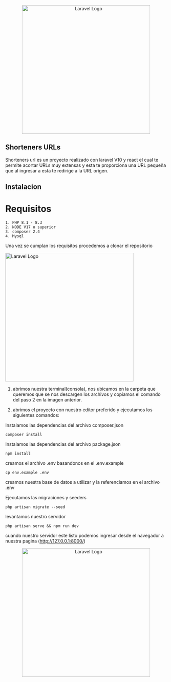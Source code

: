 <p align="center">
    <img src="https://raw.githubusercontent.com/laravel/art/master/logo-lockup/5%20SVG/2%20CMYK/1%20Full%20Color/laravel-logolockup-cmyk-red.svg" width="400" alt="Laravel Logo">
</p>



## Shorteners URLs

Shorteners url es un proyecto realizado con laravel V10 y react el cual te permite acortar URLs muy extensas y esta te proporciona una URL pequeña que al ingresar a esta te redirige a la URL origen.

## Instalacion

# Requisitos
    1. PHP 8.1 - 8.3
    2. NODE V17 o superior
    3. composer 2.4
    4. Mysql

Una vez se cumplan los requisitos procedemos a clonar el repositorio

<img src="/images/clone-repository.png" width="400" alt="Laravel Logo">

1. abrimos nuestra terminal(consola), nos ubicamos en la carpeta que queremos que se nos descargen los archivos y copiamos el comando del paso 2 en la imagen anterior.

2. abrimos el proyecto con nuestro editor preferido y ejecutamos los siguientes comandos:

Instalamos las dependencias del archivo composer.json
```
composer install
```

Instalamos las dependencias del archivo package.json
```
npm install
```

creamos el archivo .env basandonos en el .env.example

```
cp env.example .env
```

creamos nuestra base de datos a utilizar y la referenciamos en el archivo .env 

Ejecutamos las migraciones y seeders

```
php artisan migrate --seed
```

levantamos nuestro servidor

```
php artisan serve && npm run dev
```
cuando nuestro servidor este listo podemos ingresar desde el navegador a nuestra pagina (http://127.0.0.1:8000/)

<p align="center">
    <img src="/images/shorteners_url.png" width="400" alt="Laravel Logo">
</p>
